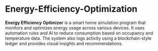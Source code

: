 # Energy-Efficiency-Optimization
**Energy Efficiency Optimizer** is a smart home simulation program that monitors and optimizes energy usage across various devices. It uses automation rules and AI to reduce consumption based on occupancy and temperature data. The system also logs activity using a blockchain-style ledger and provides visual insights and recommendations.

